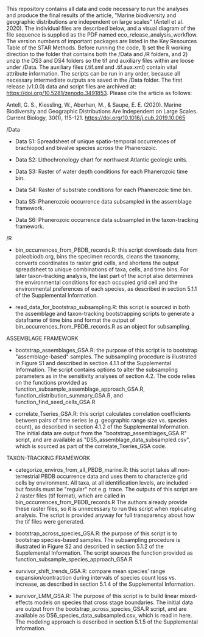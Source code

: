 
This repository contains all data and code necessary to run the analyses and produce the final results of the article, "Marine biodiversity and geographic distributions are independent on large scales" (Antell et al. 2020). The individual files are described below, and a visual diagram of the file sequence is supplied as the PDF named eco_release_analysis_workflow. The version numbers of important packages are listed in the Key Resources Table of the STAR Methods. Before running the code, 1) set the R working direction to the folder that contains both the /Data and /R folders, and 2) unzip the DS3 and DS4 folders so the tif and auxiliary files within are loose under /Data. The auxiliary files (.tif.xml and .tif.aux.xml) contain vital attribute information. The scripts can be run in any order, because all necessary intermediate outputs are saved in the /Data folder. The first release (v1.0.0) data and script files are archived at: https://doi.org/10.5281/zenodo.3491853. Please cite the article as follows:

Antell, G. S., Kiessling, W., Aberhan, M., & Saupe, E. E. (2020). Marine Biodiversity and Geographic Distributions Are Independent on Large Scales. Current Biology, 30(1), 115-121. https://doi.org/10.1016/j.cub.2019.10.065

/Data

- Data S1: Spreadsheet of unique spatio-temporal occurrences of brachiopod and bivalve species across
the Phanerozoic.

- Data S2: Lithochronology chart for northwest Atlantic geologic units.

- Data S3: Raster of water depth conditions for each Phanerozoic time bin.

- Data S4: Raster of substrate conditions for each Phanerozoic time bin.

- Data S5: Phanerozoic occurrence data subsampled in the assemblage framework.

- Data S6: Phanerozoic occurrence data subsampled in the taxon-tracking framework.

/R

- bin_occurrences_from_PBDB_records.R: this script downloads data from paleobiodb.org, bins the specimen records, cleans the taxonomy, converts coordinates to raster grid cells, and shortens the output spreadsheet to unique combinations of taxa, cells, and time bins. For later taxon-tracking analysis, the last part of the script also determines the environmental conditions for each occupied grid cell and the environmental preferences of each species, as described in section 5.1.1 of the Supplemental Information.

- read_data_for_bootstrap_subsampling.R: this script is sourced in both the assemblage and taxon-tracking bootstrapping scripts to generate a dataframe of time bins and format the output of bin_occurrences_from_PBDB_records.R as an object for subsampling.

ASSEMBLAGE FRAMEWORK

- bootstrap_assemblages_GSA.R: the purpose of this script is to bootstrap "assemblage-based" samples. The subsampling procedure is illustrated in Figure S1 and described in section 4.1.1 of the Supplemental Information. The script contains options to alter the subsampling parameters as in the sensitivity analyses of section 4.2. The code relies on the functions provided as function_subsample_assemblage_approach_GSA.R, function_distribution_summary_GSA.R, and function_find_seed_cells_GSA.R

- correlate_Tseries_GSA.R: this script calculates correlation coefficients between pairs of time series (e.g. geographic range size vs. species count), as described in section 4.1.2 of the Supplemental Information. The initial data are output from the "bootstrap_assemblages_GSA.R" script, and are available as "DS5_assemblage_data_subsampled.csv", which is sourced as part of the correlate_Tseries_GSA code.

TAXON-TRACKING FRAMEWORK

- categorize_enviros_from_all_PBDB_marine.R: this script takes all non-terrestrial PBDB occurrence data and uses them to characterize grid cells by environment. All taxa, at all identification levels, are included - but fossils must be "regular" not e.g. trace. The outputs of this script are 2 raster files (tif format), which are called in bin_occurrences_from_PBDB_records.R  The authors already provide these raster files, so it is unnecessary to run this script when replicating analysis. The script is provided anyway for full transparency about how the tif files were generated.

- bootstrap_across_species_GSA.R: the purpose of this script is to bootstrap species-based samples. The subsampling procedure is illustrated in Figure S2 and described in section 5.1.2 of the Supplemental Information. The script sources the function provided as function_subsample_species_approach_GSA.R

- survivor_shift_trends_GSA.R: compare mean species' range expansion/contraction during intervals of species count loss vs. increase, as described in section 5.1.4 of the Supplemental Information.

- survivor_LMM_GSA.R: The purpose of this script is to build linear mixed-effects models on species that cross stage boundaries. The initial data are output from the bootstrap_across_species_GSA.R script, and are available as DS6_species_data_subsampled.csv, which is read in here. The modeling approach is described in section 5.1.5 of the Supplemental Information.

